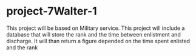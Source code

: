 # project-7Walter-1
This project will be based on Military service.
This project will include a database that will store the rank and the time between enlistment and discharge. 
It will than return a figure depended on the time spent enlisted and the rank
